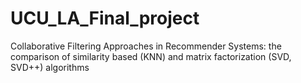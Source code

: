 # UCU_LA_Final_project
Collaborative Filtering Approaches in Recommender Systems: the comparison of similarity based (KNN) and matrix factorization (SVD, SVD++) algorithms
